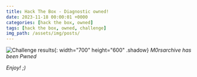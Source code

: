 ```yaml
---
title: Hack The Box - Diagnostic owned!
date: 2023-11-18 00:00:01 +0000
categories: [hack the box, owned]
tags: [hack the box, owned, challenge]
img_path: /assets/img/posts/
---
```


![Challenge results](owned-m0rsarchive.png){: width="700" height="600" .shadow}
_M0rsarchive has been Pwned_

_Enjoy! ;)_
